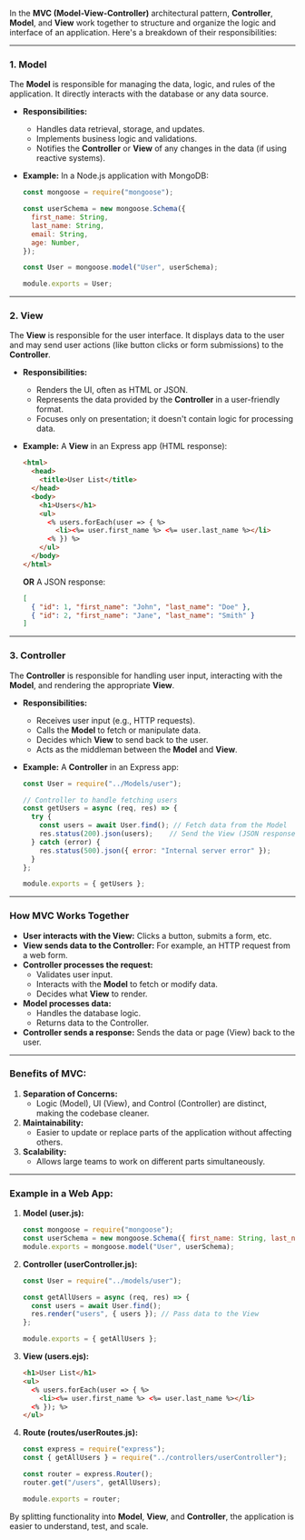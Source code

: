 In the **MVC (Model-View-Controller)** architectural pattern, **Controller**, **Model**, and **View** work together to structure and organize the logic and interface of an application. Here's a breakdown of their responsibilities:

---

### 1. **Model**
The **Model** is responsible for managing the data, logic, and rules of the application. It directly interacts with the database or any data source.

- **Responsibilities:**
  - Handles data retrieval, storage, and updates.
  - Implements business logic and validations.
  - Notifies the **Controller** or **View** of any changes in the data (if using reactive systems).

- **Example:**
  In a Node.js application with MongoDB:
  ```javascript
  const mongoose = require("mongoose");

  const userSchema = new mongoose.Schema({
    first_name: String,
    last_name: String,
    email: String,
    age: Number,
  });

  const User = mongoose.model("User", userSchema);

  module.exports = User;
  ```

---

### 2. **View**
The **View** is responsible for the user interface. It displays data to the user and may send user actions (like button clicks or form submissions) to the **Controller**.

- **Responsibilities:**
  - Renders the UI, often as HTML or JSON.
  - Represents the data provided by the **Controller** in a user-friendly format.
  - Focuses only on presentation; it doesn't contain logic for processing data.

- **Example:**
  A **View** in an Express app (HTML response):
  ```html
  <html>
    <head>
      <title>User List</title>
    </head>
    <body>
      <h1>Users</h1>
      <ul>
        <% users.forEach(user => { %>
          <li><%= user.first_name %> <%= user.last_name %></li>
        <% }) %>
      </ul>
    </body>
  </html>
  ```

  **OR** A JSON response:
  ```json
  [
    { "id": 1, "first_name": "John", "last_name": "Doe" },
    { "id": 2, "first_name": "Jane", "last_name": "Smith" }
  ]
  ```

---

### 3. **Controller**
The **Controller** is responsible for handling user input, interacting with the **Model**, and rendering the appropriate **View**.

- **Responsibilities:**
  - Receives user input (e.g., HTTP requests).
  - Calls the **Model** to fetch or manipulate data.
  - Decides which **View** to send back to the user.
  - Acts as the middleman between the **Model** and **View**.

- **Example:**
  A **Controller** in an Express app:
  ```javascript
  const User = require("../Models/user");

  // Controller to handle fetching users
  const getUsers = async (req, res) => {
    try {
      const users = await User.find(); // Fetch data from the Model
      res.status(200).json(users);    // Send the View (JSON response)
    } catch (error) {
      res.status(500).json({ error: "Internal server error" });
    }
  };

  module.exports = { getUsers };
  ```

---

### How MVC Works Together
- **User interacts with the View:** Clicks a button, submits a form, etc.
- **View sends data to the Controller:** For example, an HTTP request from a web form.
- **Controller processes the request:**
  - Validates user input.
  - Interacts with the **Model** to fetch or modify data.
  - Decides what **View** to render.
- **Model processes data:**
  - Handles the database logic.
  - Returns data to the Controller.
- **Controller sends a response:** Sends the data or page (View) back to the user.

---

### Benefits of MVC:
1. **Separation of Concerns:**
   - Logic (Model), UI (View), and Control (Controller) are distinct, making the codebase cleaner.
2. **Maintainability:**
   - Easier to update or replace parts of the application without affecting others.
3. **Scalability:**
   - Allows large teams to work on different parts simultaneously.

---

### Example in a Web App:

1. **Model (user.js):**
   ```javascript
   const mongoose = require("mongoose");
   const userSchema = new mongoose.Schema({ first_name: String, last_name: String, email: String });
   module.exports = mongoose.model("User", userSchema);
   ```

2. **Controller (userController.js):**
   ```javascript
   const User = require("../models/user");

   const getAllUsers = async (req, res) => {
     const users = await User.find();
     res.render("users", { users }); // Pass data to the View
   };

   module.exports = { getAllUsers };
   ```

3. **View (users.ejs):**
   ```html
   <h1>User List</h1>
   <ul>
     <% users.forEach(user => { %>
       <li><%= user.first_name %> <%= user.last_name %></li>
     <% }); %>
   </ul>
   ```

4. **Route (routes/userRoutes.js):**
   ```javascript
   const express = require("express");
   const { getAllUsers } = require("../controllers/userController");

   const router = express.Router();
   router.get("/users", getAllUsers);

   module.exports = router;
   ```

By splitting functionality into **Model**, **View**, and **Controller**, the application is easier to understand, test, and scale.